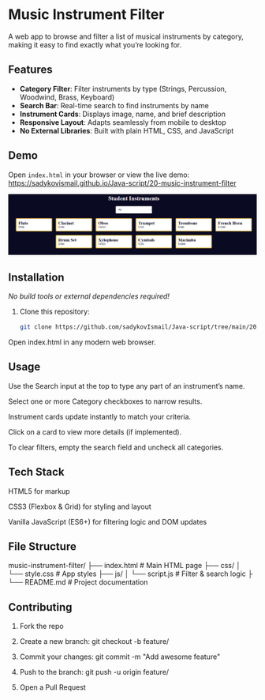 # Music Instrument Filter

A web app to browse and filter a list of musical instruments by category, making it easy to find exactly what you’re looking for.

## Features

- **Category Filter**: Filter instruments by type (Strings, Percussion, Woodwind, Brass, Keyboard)  
- **Search Bar**: Real-time search to find instruments by name  
- **Instrument Cards**: Displays image, name, and brief description  
- **Responsive Layout**: Adapts seamlessly from mobile to desktop  
- **No External Libraries**: Built with plain HTML, CSS, and JavaScript  

## Demo

Open `index.html` in your browser or view the live demo:  
<https://sadykovismail.github.io/Java-script/20-music-instrument-filter>

![Screenshot of the Music Instrument Filter app](./screenshot.png)

## Installation

_No build tools or external dependencies required!_

1. Clone this repository:  
   ```bash
   git clone https://github.com/sadykovIsmail/Java-script/tree/main/20-music-instrument-filter
Open index.html in any modern web browser.

## Usage
Use the Search input at the top to type any part of an instrument’s name.

Select one or more Category checkboxes to narrow results.

Instrument cards update instantly to match your criteria.

Click on a card to view more details (if implemented).

To clear filters, empty the search field and uncheck all categories.

## Tech Stack
HTML5 for markup

CSS3 (Flexbox & Grid) for styling and layout

Vanilla JavaScript (ES6+) for filtering logic and DOM updates

## File Structure

music-instrument-filter/
├── index.html             # Main HTML page
├── css/
│   └── style.css         # App styles
├── js/
│   └── script.js             # Filter & search logic
├
└── README.md              # Project documentation

## Contributing
1) Fork the repo

2) Create a new branch:
git checkout -b feature/<your-branch-name>

3) Commit your changes:
git commit -m "Add awesome feature"

4) Push to the branch:
git push -u origin feature/<your-branch-name>

5) Open a Pull Request